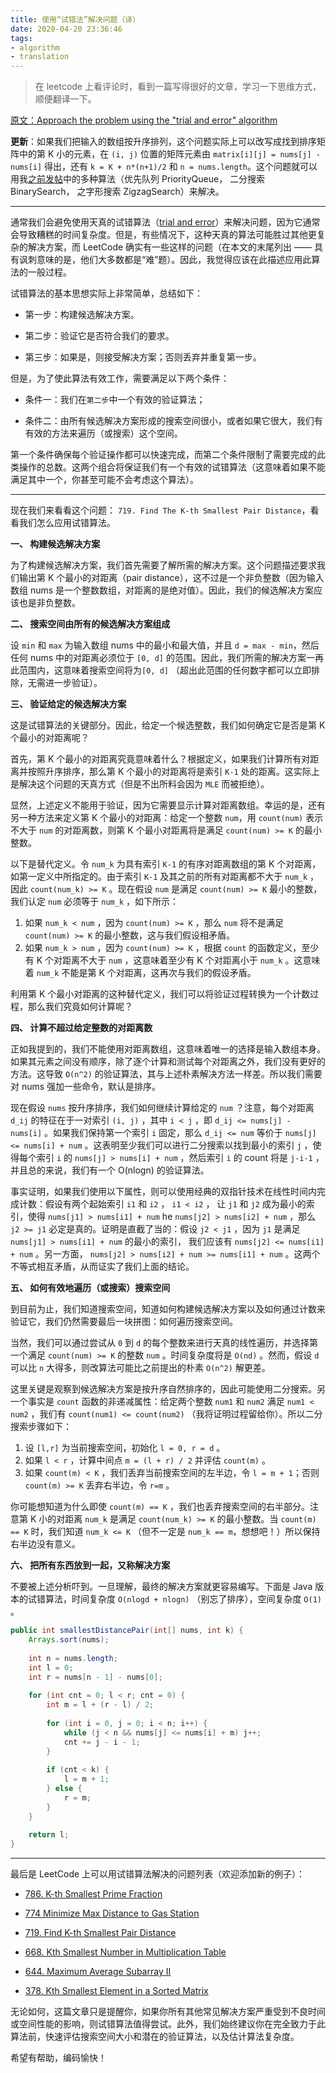 ```yaml
---
title: 使用“试错法”解决问题（译）
date: 2020-04-20 23:36:46
tags:
- algorithm
- translation
---
```


> 在 leetcode 上看评论时，看到一篇写得很好的文章，学习一下思维方式，顺便翻译一下。

[原文：Approach the problem using the "trial and error" algorithm](https://leetcode.com/explore/learn/card/binary-search/146/more-practices-ii/1041/discuss/109082/Approach-the-problem-using-the-%22trial-and-error%22-algorithm)

<!--more-->

**更新**：如果我们把输入的数组按升序排列，这个问题实际上可以改写成找到排序矩阵中的第 K 小的元素，在 `(i, j)` 位置的矩阵元素由 `matrix[i][j] = nums[j] - nums[i]` 得出，还有 `k = K + n*(n+1)/2` 和 `n = nums.length`。这个问题就可以用我[之前发帖](https://leetcode.com/problems/k-th-smallest-prime-fraction/discuss/115819/Summary-of-solutions-for-problems-%22reducible%22-to-LeetCode-378)中的多种算法（优先队列 PriorityQueue， 二分搜索 BinarySearch， 之字形搜索 ZigzagSearch）来解决。

---

通常我们会避免使用天真的试错算法（[trial and error](https://en.wikipedia.org/wiki/Trial_and_error)）来解决问题，因为它通常会导致糟糕的时间复杂度。但是，有些情况下，这种天真的算法可能胜过其他更复杂的解决方案，而 LeetCode 确实有一些这样的问题（在本文的末尾列出 —— 具有讽刺意味的是，他们大多数都是“难”题）。因此，我觉得应该在此描述应用此算法的一般过程。

试错算法的基本思想实际上非常简单，总结如下：

* 第一步：构建候选解决方案。

* 第二步：验证它是否符合我们的要求。

* 第三步：如果是，则接受解决方案；否则丢弃并重复第一步。

但是，为了使此算法有效工作，需要满足以下两个条件：

* 条件一：我们在`第二步`中一个有效的验证算法；

* 条件二：由所有候选解决方案形成的搜索空间很小，或者如果它很大，我们有有效的方法来遍历（或搜索）这个空间。

第一个条件确保每个验证操作都可以快速完成，而第二个条件限制了需要完成的此类操作的总数。这两个组合将保证我们有一个有效的试错算法（这意味着如果不能满足其中一个，你甚至可能不会考虑这个算法）。

---

现在我们来看看这个问题： `719. Find The K-th Smallest Pair Distance`，看看我们怎么应用试错算法。

**一、 构建候选解决方案**

为了构建候选解决方案，我们首先需要了解所需的解决方案。这个问题描述要求我们输出第 K 个最小的对距离（pair distance），这不过是一个非负整数（因为输入数组 nums 是一个整数数组，对距离的是绝对值）。因此，我们的候选解决方案应该也是非负整数。

**二、 搜索空间由所有的候选解决方案组成**

设 `min` 和 `max` 为输入数组 nums 中的最小和最大值，并且 `d = max - min`，然后任何 nums 中的对距离必须位于 `[0, d]` 的范围。因此，我们所需的解决方案一再此范围内，这意味着搜索空间将为`[0, d]` （超出此范围的任何数字都可以立即排除，无需进一步验证）。

**三、 验证给定的候选解决方案**

这是试错算法的关键部分。因此，给定一个候选整数，我们如何确定它是否是第 K 个最小的对距离呢？

首先，第 K 个最小的对距离究竟意味着什么？根据定义，如果我们计算所有对距离并按照升序排序，那么第 K 个最小的对距离将是索引 `K-1` 处的距离。这实际上是解决这个问题的天真方式（但是不出所料会因为 `MLE` 而被拒绝）。

显然，上述定义不能用于验证，因为它需要显示计算对距离数组。幸运的是，还有另一种方法来定义第 K 个最小的对距离：给定一个整数 `num`，用 `count(num)` 表示不大于 `num` 的对距离数，则第 K 个最小对距离将是满足 `count(num) >= K` 的最小整数。

以下是替代定义。令 `num_k` 为具有索引 `K-1` 的有序对距离数组的第 K 个对距离，如第一定义中所指定的。由于索引 `K-1` 及其之前的所有对距离都不大于 `num_k` ，因此 `count(num_k) >= K` 。现在假设 `num` 是满足 `count(num) >= K` 最小的整数，我们认定 `num` 必须等于 `num_k` ，如下所示：

1. 如果 `num_k < num` ，因为 `count(num) >= K` ，那么 `num`  将不是满足 `count(num) >= K` 的最小整数，这与我们假设相矛盾。
2. 如果 `num_k > num` ，因为 `count(num) >= K` ，根据 `count` 的函数定义，至少有 K 个对距离不大于 `num` ，这意味着至少有 K 个对距离小于 `num_k` 。这意味着 `num_k` 不能是第 K 个对距离，这再次与我们的假设矛盾。

利用第 K 个最小对距离的这种替代定义，我们可以将验证过程转换为一个计数过程，那么我们究竟如何计算呢？

**四、 计算不超过给定整数的对距离数**

正如我提到的，我们不能使用对距离数组，这意味着唯一的选择是输入数组本身。如果其元素之间没有顺序，除了逐个计算和测试每个对距离之外，我们没有更好的方法。这导致 `O(n^2)` 的验证算法，其与上述朴素解决方法一样差。所以我们需要对 nums 强加一些命令，默认是排序。

现在假设 `nums` 按升序排序，我们如何继续计算给定的 `num` ？注意，每个对距离 `d_ij` 的特征在于一对索引 `(i, j)` ，其中 `i < j` ，即 `d_ij <= nums[j] - nums[i]` 。如果我们保持第一个索引 `i` 固定，那么 `d_ij <= num` 等价于 `nums[j] <= nums[i] + num` 。这表明至少我们可以进行二分搜索以找到最小的索引 `j` ，使得每个索引 `i` 的 `nums[j] > nums[i] + num` ，然后索引 `i` 的 count 将是 `j-i-1` ，并且总的来说，我们有一个 O(nlogn) 的验证算法。

事实证明，如果我们使用以下属性，则可以使用经典的双指针技术在线性时间内完成计数：假设有两个起始索引 `i1` 和 `i2` ， `i1 < i2` ， 让 `j1` 和 `j2` 成为最小的索引，使得 `nums[j1] > nums[i1] + num` he `nums[j2] > nums[i2] + num` ，那么 `j2 >= j1` 必定是真的。证明是直截了当的：假设 `j2 < j1` ，因为 `j1` 是满足 `nums[j1] > nums[i1] + num` 的最小的索引， 我们应该有 `nums[j2] <= nums[i1] + num` 。另一方面， `nums[j2] > nums[i2] + num >= nums[i1] + num` 。这两个不等式相互矛盾，从而证实了我们上面的结论。

**五、 如何有效地遍历（或搜索）搜索空间**

到目前为止，我们知道搜索空间，知道如何构建候选解决方案以及如何通过计数来验证它，我们仍然需要最后一块拼图：如何遍历搜索空间。

当然，我们可以通过尝试从 `0` 到 `d` 的每个整数来进行天真的线性遍历，并选择第一个满足 `count(num) >= K`  的整数 `num`  。时间复杂度将是 `O(nd)` 。然而，假设 `d` 可以比 `n` 大得多，则改算法可能比之前提出的朴素 `O(n^2)` 解更差。

这里关键是观察到候选解决方案是按升序自然排序的，因此可能使用二分搜索。另一个事实是 `count` 函数的非递减属性：给定两个整数 `num1` 和 `num2` 满足 `num1 < num2` ，我们有 `count(num1) <= count(num2)` （我将证明过程留给你）。所以二分搜索步骤如下：

1. 设 `[l,r]` 为当前搜索空间，初始化 `l = 0, r = d` 。
2. 如果 `l < r` ，计算中间点 `m = (l + r) / 2` 并评估 `count(m)` 。
3. 如果 `count(m) < K` ，我们丢弃当前搜索空间的左半边，令 `l = m + 1`；否则 `count(m) >= K` 丢弃右半边，令 `r=m` 。

你可能想知道为什么即使 `count(m) == K` ，我们也丢弃搜索空间的右半部分。注意第 K 小的对距离 `num_k` 是满足 `count(num_k) >= K` 的最小整数。当 `count(m) == K` 时，我们知道 `num_k <= K` （但不一定是 `num_k == m`，想想吧！）所以保持右半边没有意义。

**六、 把所有东西放到一起，又称解决方案**

不要被上述分析吓到。一旦理解，最终的解决方案就更容易编写。下面是 Java 版本的试错算法，时间复杂度 `O(nlogd + nlogn)` （别忘了排序），空间复杂度 `O(1)` 。

```Java
public int smallestDistancePair(int[] nums, int k) {
    Arrays.sort(nums);
    
    int n = nums.length;
    int l = 0;
    int r = nums[n - 1] - nums[0];
    
    for (int cnt = 0; l < r; cnt = 0) {
        int m = l + (r - l) / 2;
        
        for (int i = 0, j = 0; i < n; i++) {
            while (j < n && nums[j] <= nums[i] + m) j++;
            cnt += j - i - 1;
        }
        
        if (cnt < k) {
            l = m + 1;
        } else {
            r = m;
        }
    }
    
    return l;
}
```

---

最后是 LeetCode 上可以用试错算法解决的问题列表（欢迎添加新的例子）：

* [786. K-th Smallest Prime Fraction](https://leetcode.com/problems/k-th-smallest-prime-fraction/description/)

* [774	Minimize Max Distance to Gas Station](https://leetcode.com/problems/minimize-max-distance-to-gas-station/description/)

* [719. Find K-th Smallest Pair Distance](https://leetcode.com/problems/find-k-th-smallest-pair-distance/description/)

* [668. Kth Smallest Number in Multiplication Table](https://leetcode.com/problems/kth-smallest-number-in-multiplication-table/description/)

* [644. Maximum Average Subarray II](https://leetcode.com/problems/maximum-average-subarray-ii/description/)

* [378. Kth Smallest Element in a Sorted Matrix](https://leetcode.com/problems/kth-smallest-element-in-a-sorted-matrix/description/)

无论如何，这篇文章只是提醒你，如果你所有其他常见解决方案严重受到不良时间或空间性能的影响，则试错算法值得尝试。此外，我们始终建议你在完全致力于此算法前，快速评估搜索空间大小和潜在的验证算法，以及估计算法复杂度。

希望有帮助，编码愉快！
